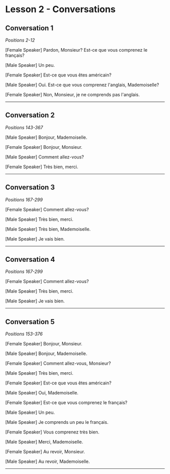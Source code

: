 # Lesson 2 - Conversations

## Conversation 1

*Positions 2-12*

[Female Speaker]
Pardon, Monsieur? Est-ce que vous comprenez le français?

[Male Speaker]
Un peu.

[Female Speaker]
Est-ce que vous êtes américain?

[Male Speaker]
Oui. Est-ce que vous comprenez l'anglais, Mademoiselle?

[Female Speaker]
Non, Monsieur, je ne comprends pas l'anglais.

---

## Conversation 2

*Positions 143-367*

[Male Speaker]
Bonjour, Mademoiselle.

[Female Speaker]
Bonjour, Monsieur.

[Male Speaker]
Comment allez-vous?

[Female Speaker]
Très bien, merci.

---

## Conversation 3

*Positions 167-299*

[Female Speaker]
Comment allez-vous?

[Male Speaker]
Très bien, merci.

[Male Speaker]
Très bien, Mademoiselle.

[Male Speaker]
Je vais bien.

---

## Conversation 4

*Positions 167-299*

[Female Speaker]
Comment allez-vous?

[Male Speaker]
Très bien, merci.

[Male Speaker]
Je vais bien.

---

## Conversation 5

*Positions 153-376*

[Female Speaker]
Bonjour, Monsieur.

[Male Speaker]
Bonjour, Mademoiselle.

[Female Speaker]
Comment allez-vous, Monsieur?

[Male Speaker]
Très bien, merci.

[Female Speaker]
Est-ce que vous êtes américain?

[Male Speaker]
Oui, Mademoiselle.

[Female Speaker]
Est-ce que vous comprenez le français?

[Male Speaker]
Un peu.

[Male Speaker]
Je comprends un peu le français.

[Female Speaker]
Vous comprenez très bien.

[Male Speaker]
Merci, Mademoiselle.

[Female Speaker]
Au revoir, Monsieur.

[Male Speaker]
Au revoir, Mademoiselle.

---

